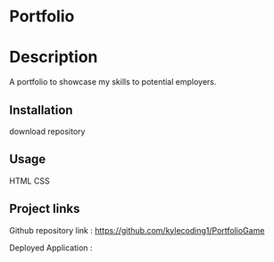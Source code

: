 # Portfolio



# Description

A portfolio to showcase my skills to potential employers.

## Installation

download repository

## Usage

HTML
CSS

## Project links 

Github repository link :
https://github.com/kylecoding1/PortfolioGame

Deployed Application :

